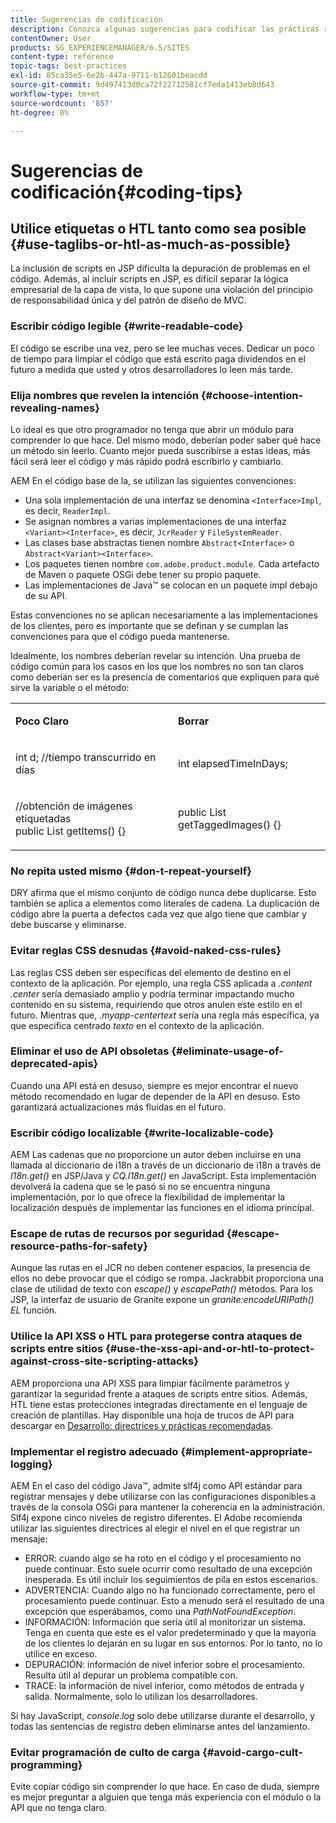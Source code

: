 ```yaml
---
title: Sugerencias de codificación
description: Conozca algunas sugerencias para codificar las prácticas recomendadas en Adobe Experience Manager.
contentOwner: User
products: SG_EXPERIENCEMANAGER/6.5/SITES
content-type: reference
topic-tags: best-practices
exl-id: 85ca35e5-6e2b-447a-9711-b12601beacdd
source-git-commit: 9d497413d0ca72f22712581cf7eda1413eb8d643
workflow-type: tm+mt
source-wordcount: '857'
ht-degree: 0%

---
```


# Sugerencias de codificación{#coding-tips}

## Utilice etiquetas o HTL tanto como sea posible {#use-taglibs-or-htl-as-much-as-possible}

La inclusión de scripts en JSP dificulta la depuración de problemas en el código. Además, al incluir scripts en JSP, es difícil separar la lógica empresarial de la capa de vista, lo que supone una violación del principio de responsabilidad única y del patrón de diseño de MVC.

### Escribir código legible {#write-readable-code}

El código se escribe una vez, pero se lee muchas veces. Dedicar un poco de tiempo para limpiar el código que está escrito paga dividendos en el futuro a medida que usted y otros desarrolladores lo leen más tarde.

### Elija nombres que revelen la intención {#choose-intention-revealing-names}

Lo ideal es que otro programador no tenga que abrir un módulo para comprender lo que hace. Del mismo modo, deberían poder saber qué hace un método sin leerlo. Cuanto mejor pueda suscribirse a estas ideas, más fácil será leer el código y más rápido podrá escribirlo y cambiarlo.

AEM En el código base de la, se utilizan las siguientes convenciones:


* Una sola implementación de una interfaz se denomina `<Interface>Impl`, es decir, `ReaderImpl`.
* Se asignan nombres a varias implementaciones de una interfaz `<Variant><Interface>`, es decir, `JcrReader` y `FileSystemReader`.
* Las clases base abstractas tienen nombre `Abstract<Interface>` o `Abstract<Variant><Interface>`.
* Los paquetes tienen nombre `com.adobe.product.module`. Cada artefacto de Maven o paquete OSGi debe tener su propio paquete.
* Las implementaciones de Java™ se colocan en un paquete impl debajo de su API.


Estas convenciones no se aplican necesariamente a las implementaciones de los clientes, pero es importante que se definan y se cumplan las convenciones para que el código pueda mantenerse.

Idealmente, los nombres deberían revelar su intención. Una prueba de código común para los casos en los que los nombres no son tan claros como deberían ser es la presencia de comentarios que expliquen para qué sirve la variable o el método:

<table>
 <tbody>
  <tr>
   <td><p><strong>Poco Claro</strong></p> </td>
   <td><p><strong>Borrar</strong></p> </td>
  </tr>
  <tr>
   <td><p>int d; //tiempo transcurrido en días</p> </td>
   <td><p>int elapsedTimeInDays;</p> </td>
  </tr>
  <tr>
   <td><p>//obtención de imágenes etiquetadas<br /> public List getItems() {}</p> </td>
   <td><p>public List getTaggedImages() {}</p> </td>
  </tr>
 </tbody>
</table>

### No repita usted mismo  {#don-t-repeat-yourself}

DRY afirma que el mismo conjunto de código nunca debe duplicarse. Esto también se aplica a elementos como literales de cadena. La duplicación de código abre la puerta a defectos cada vez que algo tiene que cambiar y debe buscarse y eliminarse.

### Evitar reglas CSS desnudas {#avoid-naked-css-rules}

Las reglas CSS deben ser específicas del elemento de destino en el contexto de la aplicación. Por ejemplo, una regla CSS aplicada a *.content .center* sería demasiado amplio y podría terminar impactando mucho contenido en su sistema, requiriendo que otros anulen este estilo en el futuro. Mientras que, *.myapp-centertext* sería una regla más específica, ya que especifica centrado *texto* en el contexto de la aplicación.

### Eliminar el uso de API obsoletas {#eliminate-usage-of-deprecated-apis}

Cuando una API está en desuso, siempre es mejor encontrar el nuevo método recomendado en lugar de depender de la API en desuso. Esto garantizará actualizaciones más fluidas en el futuro.

### Escribir código localizable {#write-localizable-code}

AEM Las cadenas que no proporcione un autor deben incluirse en una llamada al diccionario de i18n a través de un diccionario de i18n a través de *I18n.get()* en JSP/Java y *CQ.I18n.get()* en JavaScript. Esta implementación devolverá la cadena que se le pasó si no se encuentra ninguna implementación, por lo que ofrece la flexibilidad de implementar la localización después de implementar las funciones en el idioma principal.

### Escape de rutas de recursos por seguridad {#escape-resource-paths-for-safety}

Aunque las rutas en el JCR no deben contener espacios, la presencia de ellos no debe provocar que el código se rompa. Jackrabbit proporciona una clase de utilidad de texto con *escape()* y *escapePath()* métodos. Para los JSP, la interfaz de usuario de Granite expone un *granite:encodeURIPath() EL* función.

### Utilice la API XSS o HTL para protegerse contra ataques de scripts entre sitios {#use-the-xss-api-and-or-htl-to-protect-against-cross-site-scripting-attacks}

AEM proporciona una API XSS para limpiar fácilmente parámetros y garantizar la seguridad frente a ataques de scripts entre sitios. Además, HTL tiene estas protecciones integradas directamente en el lenguaje de creación de plantillas. Hay disponible una hoja de trucos de API para descargar en [Desarrollo: directrices y prácticas recomendadas](/help/sites-developing/dev-guidelines-bestpractices.md).

### Implementar el registro adecuado {#implement-appropriate-logging}

AEM En el caso del código Java™, admite slf4j como API estándar para registrar mensajes y debe utilizarse con las configuraciones disponibles a través de la consola OSGi para mantener la coherencia en la administración. Slf4j expone cinco niveles de registro diferentes. El Adobe recomienda utilizar las siguientes directrices al elegir el nivel en el que registrar un mensaje:

* ERROR: cuando algo se ha roto en el código y el procesamiento no puede continuar. Esto suele ocurrir como resultado de una excepción inesperada. Es útil incluir los seguimientos de pila en estos escenarios.
* ADVERTENCIA: Cuando algo no ha funcionado correctamente, pero el procesamiento puede continuar. Esto a menudo será el resultado de una excepción que esperábamos, como una *PathNotFoundException*.
* INFORMACIÓN: Información que sería útil al monitorizar un sistema. Tenga en cuenta que este es el valor predeterminado y que la mayoría de los clientes lo dejarán en su lugar en sus entornos. Por lo tanto, no lo utilice en exceso.
* DEPURACIÓN: información de nivel inferior sobre el procesamiento. Resulta útil al depurar un problema compatible con.
* TRACE: la información de nivel inferior, como métodos de entrada y salida. Normalmente, solo lo utilizan los desarrolladores.

Si hay JavaScript, *console.log* solo debe utilizarse durante el desarrollo, y todas las sentencias de registro deben eliminarse antes del lanzamiento.

### Evitar programación de culto de carga {#avoid-cargo-cult-programming}

Evite copiar código sin comprender lo que hace. En caso de duda, siempre es mejor preguntar a alguien que tenga más experiencia con el módulo o la API que no tenga claro.
